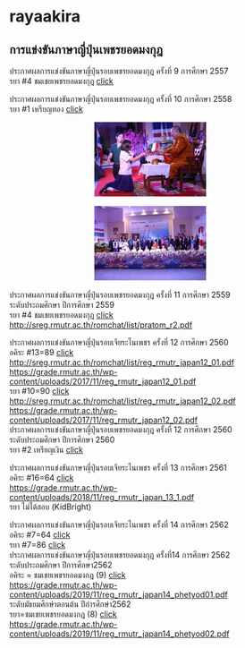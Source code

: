 # rayaakira
## การแข่งขันภาษาญี่ปุ่นเพชรยอดมงกุฎ  
ประกาศผลการแข่งขันภาษาญี่ปุ่นรอบเพชรยอดมงกุฎ ครั้งที่ 9 การศึกษา 2557  
รยา #4 ชมเชยเพชรยอดมงกุฎ [click](./japanese_petchyodmongkut/ประกาศผลการแข่งขันภาษาญี่ปุ่นเพชรยอดมงกุฏครั้งที่9ระดับประถม.pdf)    

ประกาศผลการแข่งขันภาษาญี่ปุ่นรอบเพชรยอดมงกุฎ ครั้งที่ 10 การศึกษา 2558  
รยา #1 เหรียญทอง [click](./japanese_petchyodmongkut/cert_jp_pech_raya_gold2015.pdf)    
<p align="center">
  <img src="./raya_10_stage.jpg" width="200" title="on stage">
</p>
<p align="center">
  <img src="./raya_10_group.jpg" width="200" title="on group">
</p>  

ประกาศผลการแข่งขันภาษาญี่ปุ่นรอบเพชรยอดมงกุฎ ครั้งที่ 11 การศึกษา 2559  
ระดับประถมศึกษา ปีการศึกษา 2559  
รยา #4 ชมเชยเพชรยอดมงกุฎ [click](./japanese_petchyodmongkut/pratom_r2.pdf)    
http://sreg.rmutr.ac.th/romchat/list/pratom_r2.pdf  

ประกาศผลการแข่งขันภาษาญี่ปุ่นรอบเจียระไนเพชร ครั้งที่ 12 การศึกษา 2560  
อคิระ #13=89 [click](./japanese_petchyodmongkut/reg_rmutr_japan12_01.pdf)  
http://sreg.rmutr.ac.th/romchat/list/reg_rmutr_japan12_01.pdf  
https://grade.rmutr.ac.th/wp-content/uploads/2017/11/reg_rmutr_japan12_01.pdf  
รยา #10=90 [click](./japanese_petchyodmongkut/reg_rmutr_japan12_02.pdf)  
http://sreg.rmutr.ac.th/romchat/list/reg_rmutr_japan12_02.pdf  
https://grade.rmutr.ac.th/wp-content/uploads/2017/11/reg_rmutr_japan12_02.pdf  
ประกาศผลการแข่งขันภาษาญี่ปุ่นรอบเพชรยอดมงกุฎ ครั้งที่ 12 การศึกษา 2560  
ระดับประถมศึกษา ปีการศึกษา 2560  
รยา #2 เหรียญเงิน [click](./japanese_petchyodmongkut/reg_rmutr_japan12_final.pdf)    


ประกาศผลการแข่งขันภาษาญี่ปุ่นรอบเจียระไนเพชร ครั้งที่ 13 การศึกษา 2561  
อคิระ #16=64 [click](./japanese_petchyodmongkut/reg_rmutr_japan_13_1.pdf)    
https://grade.rmutr.ac.th/wp-content/uploads/2018/11/reg_rmutr_japan_13_1.pdf  
รยา ไม่ได้สอบ (KidBright)  

ประกาศผลการแข่งขันภาษาญี่ปุ่นรอบเจียระไนเพชร ครั้งที่ 14 การศึกษา 2562    
อคิระ #7=64 [click](./japanese_petchyodmongkut/reg_rmutr_japan14_001.pdf)    
รยา #7=86 [click](./japanese_petchyodmongkut/reg_rmutr_japan14_002.pdf)  
ประกาศผลการแข่งขันภาษาญี่ปุ่นรอบเพชรยอดมงกุฎ ครั้งที่14 การศึกษา 2562  
ระดับประถมศึกษา ปีการศึกษา2562  
อคิระ = ชมเชยเพชรยอดมงกฎ (9) [click](./japanese_petchyodmongkut/reg_rmutr_japan14_phetyod01.pdf)  
https://grade.rmutr.ac.th/wp-content/uploads/2019/11/reg_rmutr_japan14_phetyod01.pdf  
ระดับมัธยมศึกษำตอนต้น ปีกำรศึกษำ2562  
รยา=ชมเชยเพชรยอดมงกฎ (8) [click](./japanese_petchyodmongkut/reg_rmutr_japan14_phetyod02.pdf)  
https://grade.rmutr.ac.th/wp-content/uploads/2019/11/reg_rmutr_japan14_phetyod02.pdf  

